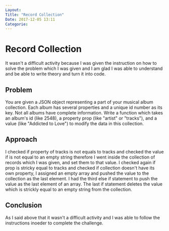 ```yaml
---
Layout:
Title: "Record Collection"
Date: 2017-12-05 13:11
Categorie:
---
```


# Record Collection

It wasn't a difficult activity because I was given the instruction on how to solve the problem which I was given and I am glad I was able to understand and be able to write theory and turn it into code.

## Problem

You are given a JSON object representing a part of your musical album collection. Each album has several properties and a unique id number as its key. Not all albums have complete information.
Write a function which takes an album's id (like 2548), a property prop (like "artist" or "tracks"), and a value (like "Addicted to Love") to modify the data in this collection.

## Approach

I checked if property of tracks is not equals to tracks and checked the value if is not equal to an empty string therefore I went inside the collection of records which I was given, and set them to that value.
I checked again if prop is stricky equal to tracks and checked if collection doesn't have its own property, I assigned an empty array and pushed the value to the collection as the last element.
I had the third else if statement to push the value as the last element of an array.
The last if statement deletes the value which is strickly equal to an empty string from the collection.

## Conclusion

As I said above that it wasn't a difficult activity and I was able to follow the instructions inoeder to complete the challenge. 
